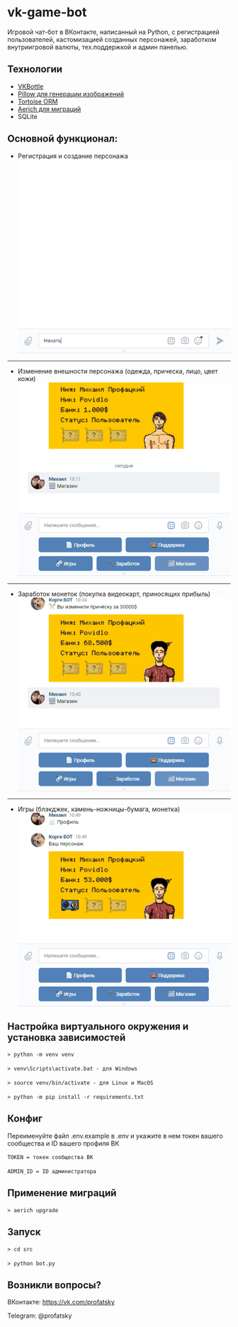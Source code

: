# vk-game-bot

Игровой чат-бот в ВКонтакте, написанный на Python, с регистрацией пользователей, кастомизацией созданных персонажей, заработком внутриигровой валюты, тех.поддержкой и админ панелью.

## Технологии
* [VKBottle](https://github.com/vkbottle/vkbottle)
* [Pillow для генерации изображений](https://github.com/python-pillow/Pillow)
* [Tortoise ORM](https://github.com/tortoise/tortoise-orm)
* [Aerich для миграций](https://github.com/tortoise/aerich)
* SQLite

## Основной функционал:
* Регистрация и создание персонажа
![register](src/assets/gif/register.gif)
---
* Изменение внешности персонажа (одежда, прическа, лицо, цвет кожи)
![shop](src/assets/gif/shop.gif)
---
* Заработок монеток (покупка видеокарт, приносящих прибыль)
![cards](src/assets/gif/cards.gif)
--- 
* Игры (блэкджек, камень-ножницы-бумага, монетка)
![game](src/assets/gif/game.gif)

## Настройка виртуального окружения и установка зависимостей
```
> python -m venv venv

> venv\Scripts\activate.bat - для Windows

> source venv/bin/activate - для Linux и MacOS

> python -m pip install -r requirements.txt
```

## Конфиг
Переименуйте файл .env.example в .env и укажите в нем токен вашего сообщества и ID вашего профиля ВК
```
TOKEN = токен сообщества ВК

ADMIN_ID = ID администратора
```

## Применение миграций
```
> aerich upgrade
```

## Запуск
```
> cd src

> python bot.py
```

## Возникли вопросы?
ВКонтакте: https://vk.com/profatsky

Telegram: @profatsky